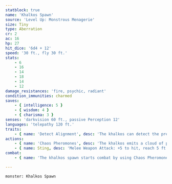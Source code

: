 ```yaml
---
statblock: true
name: 'Khalkos Spawn'
source: 'Level Up: Monstrous Menagerie'
size: Tiny
type: Aberration
cr: 2
ac: 16
hp: 27
hit_dice: '6d4 + 12'
speed: '30 ft., fly 30 ft.'
stats:
    - 6
    - 16
    - 14
    - 18
    - 14
    - 12
damage_resistances: 'fire, psychic, radiant'
condition_immunities: charmed
saves:
    - { intelligence: 5 }
    - { wisdom: 4 }
    - { charisma: 3 }
senses: 'darkvision 60 ft., passive Perception 12'
languages: 'telepathy 120 ft.'
traits:
    - { name: 'Detect Alignment', desc: 'The khalkos can detect the presence of creatures within 30 feet that have an alignment trait, and knows the alignment of such creatures.' }
actions:
    - { name: 'Chaos Pheromones', desc: 'The khalkos emits a cloud of pheromones into the air in a 10-foot radius. The cloud spreads around corners. Each non-khalkos creature in the area makes a DC 12 Intelligence saving throw. On a failure, the creature is confused for 1 minute. It repeats the saving throw at the end of each of its turns, ending the effect on itself on a success. If the creature makes its saving throw or the condition ends for it, it is immune to the chaos pheromones of khalkos spawn for the next 24 hours.' }
    - { name: Sting, desc: 'Melee Weapon Attack: +5 to hit, reach 5 ft., one creature. Hit: 5 (1d4 + 3) piercing damage plus 3 (1d6) poison damage.' }
combat:
    - { name: 'The khalkos spawn starts combat by using Chaos Pheromones on clusters of enemies and then stings a creature, preferably one affected by its pheromones', desc: '' }

---
```

```statblock
monster: Khalkos Spawn
```
